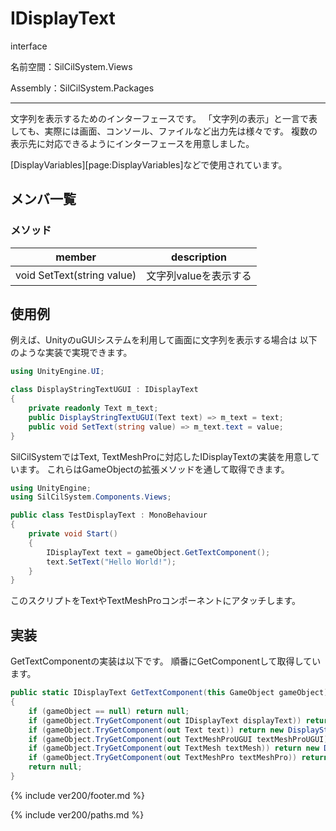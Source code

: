 # IDisplayText

interface

名前空間：SilCilSystem.Views

Assembly：SilCilSystem.Packages

---

文字列を表示するためのインターフェースです。
「文字列の表示」と一言で表しても、実際には画面、コンソール、ファイルなど出力先は様々です。
複数の表示先に対応できるようにインターフェースを用意しました。

[DisplayVariables][page:DisplayVariables]などで使用されています。

## メンバ一覧

### メソッド

|member|description|
|-|-|
|void SetText(string value)|文字列valueを表示する|

## 使用例

例えば、UnityのuGUIシステムを利用して画面に文字列を表示する場合は
以下のような実装で実現できます。

```cs
using UnityEngine.UI;

class DisplayStringTextUGUI : IDisplayText
{
    private readonly Text m_text;
    public DisplayStringTextUGUI(Text text) => m_text = text;
    public void SetText(string value) => m_text.text = value;
}
```

SilCilSystemではText, TextMeshProに対応したIDisplayTextの実装を用意しています。
これらはGameObjectの拡張メソッドを通して取得できます。

```cs
using UnityEngine;
using SilCilSystem.Components.Views;

public class TestDisplayText : MonoBehaviour
{
    private void Start()
    {
        IDisplayText text = gameObject.GetTextComponent();
        text.SetText("Hello World!");
    }
}
```

このスクリプトをTextやTextMeshProコンポーネントにアタッチします。

## 実装

GetTextComponentの実装は以下です。
順番にGetComponentして取得しています。

```cs
public static IDisplayText GetTextComponent(this GameObject gameObject)
{
    if (gameObject == null) return null;
    if (gameObject.TryGetComponent(out IDisplayText displayText)) return displayText;
    if (gameObject.TryGetComponent(out Text text)) return new DisplayStringTextUGUI(text);
    if (gameObject.TryGetComponent(out TextMeshProUGUI textMeshProUGUI)) return new DisplayStringTextMeshProUGUI(textMeshProUGUI);
    if (gameObject.TryGetComponent(out TextMesh textMesh)) return new DisplayStringTextMesh(textMesh);
    if (gameObject.TryGetComponent(out TextMeshPro textMeshPro)) return new DisplayStringTextMeshPro(textMeshPro);
    return null;
}
```

<!--- footer --->

{% include ver200/footer.md %}

<!--- 参照 --->

{% include ver200/paths.md %}
